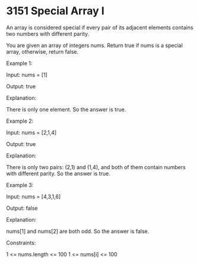 # 3151 Special Array I

An array is considered special if every pair of its adjacent elements contains two numbers with different parity.

You are given an array of integers nums. Return true if nums is a special array, otherwise, return false.

Example 1:

Input: nums = [1]

Output: true

Explanation:

There is only one element. So the answer is true.

Example 2:

Input: nums = [2,1,4]

Output: true

Explanation:

There is only two pairs: (2,1) and (1,4), and both of them contain numbers with different parity. So the answer is true.

Example 3:

Input: nums = [4,3,1,6]

Output: false

Explanation:

nums[1] and nums[2] are both odd. So the answer is false.

Constraints:

1 <= nums.length <= 100
1 <= nums[i] <= 100
